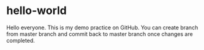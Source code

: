 # hello-world

Hello everyone.
This is my demo practice on GitHub.
You can create branch from master branch and commit back to master branch once changes are completed.
